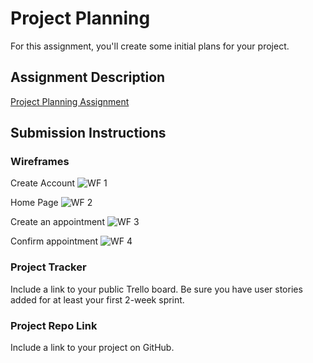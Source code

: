 # Project Planning
For this assignment, you'll create some initial plans for your project.

## Assignment Description
[Project Planning Assignment](https://education.launchcode.org/liftoff/modules/assignments/project-planning)

## Submission Instructions

### Wireframes
Create Account
![WF 1](https://user-images.githubusercontent.com/69994660/129125588-a374d97b-faf8-496c-83e4-0f2c6f098993.png)

Home Page
![WF 2](https://user-images.githubusercontent.com/69994660/129125592-ecad0a33-ec45-4159-a258-ceffee33109c.png)

Create an appointment
![WF 3](https://user-images.githubusercontent.com/69994660/129125594-bdf28cbd-4e5f-46fd-b2ee-c4b6e6a95dff.png)

Confirm appointment
![WF 4](https://user-images.githubusercontent.com/69994660/129125595-59ac9994-a80d-487d-a4d7-92c979477960.png)


### Project Tracker

Include a link to your public Trello board. Be sure you have user stories added for at least your first 2-week sprint.

### Project Repo Link

Include a link to your project on GitHub.
